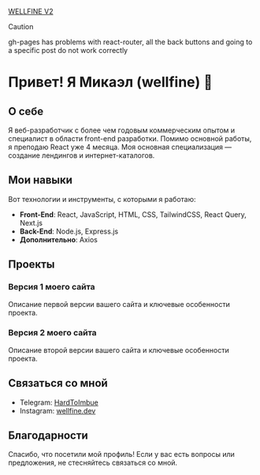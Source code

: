 [WELLFINE V2](https://mika1024.github.io/vw-v11/)

> [!CAUTION]
> gh-pages has problems with react-router, all the back buttons and going to a specific post do not work correctly</span>

# Привет! Я Микаэл (wellfine) 👋

## О себе

Я веб-разработчик с более чем годовым коммерческим опытом и специалист в области front-end разработки. Помимо основной работы, я преподаю React уже 4 месяца. Моя основная специализация — создание лендингов и интернет-каталогов.

## Мои навыки

Вот технологии и инструменты, с которыми я работаю:

- **Front-End**: React, JavaScript, HTML, CSS, TailwindCSS, React Query, Next.js
- **Back-End**: Node.js, Express.js
- **Дополнительно**: Axios

## Проекты

### Версия 1 моего сайта
Описание первой версии вашего сайта и ключевые особенности проекта.

### Версия 2 моего сайта
Описание второй версии вашего сайта и ключевые особенности проекта.

## Связаться со мной

- Telegram: [HardToImbue](https://t.me/HardToImbue)
- Instagram: [wellfine.dev](https://www.instagram.com/wellfine.dev)

## Благодарности

Спасибо, что посетили мой профиль! Если у вас есть вопросы или предложения, не стесняйтесь связаться со мной.
